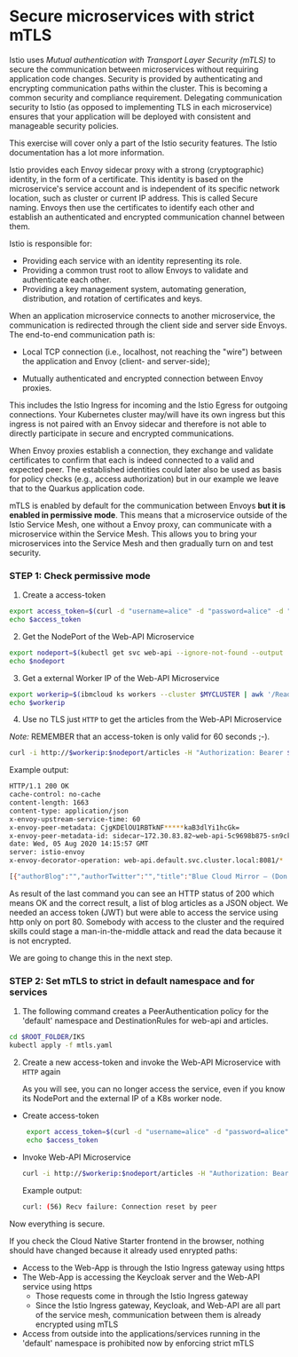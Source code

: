 # Secure microservices with strict mTLS

Istio uses *Mutual authentication with Transport Layer Security (mTLS)* to secure the communication between microservices without requiring application code changes. Security is provided by authenticating and encrypting communication paths within the cluster. This is becoming a common security and compliance requirement. Delegating communication security to Istio (as opposed to implementing TLS in each microservice) ensures that your application will be deployed with consistent and manageable security policies.

This exercise will cover only a part of the Istio security features. The Istio documentation has a lot more information.

Istio provides each Envoy sidecar proxy with a strong (cryptographic) identity, in the form of a certificate. This identity is based on the microservice's service account and is independent of its specific network location, such as cluster or current IP address. This is called Secure naming. Envoys then use the certificates to identify each other and establish an authenticated and encrypted communication channel between them.

Istio is responsible for:

* Providing each service with an identity representing its role.
* Providing a common trust root to allow Envoys to validate and authenticate each other.
* Providing a key management system, automating generation, distribution, and rotation of certificates and keys.

When an application microservice connects to another microservice, the communication is redirected through the client side and server side Envoys. The end-to-end communication path is:

* Local TCP connection (i.e., localhost, not reaching the "wire") between the application and Envoy (client- and server-side);

* Mutually authenticated and encrypted connection between Envoy proxies.

This includes the Istio Ingress for incoming and the Istio Egress for outgoing connections. Your Kubernetes cluster may/will have its own ingress but this ingress is not paired with an Envoy sidecar and therefore is not able to directly participate in secure and encrypted communications.

When Envoy proxies establish a connection, they exchange and validate certificates to confirm that each is indeed connected to a valid and expected peer. The established identities could later also be used as basis for policy checks (e.g., access authorization) but in our example we leave that to the Quarkus application code.

mTLS is enabled by default for the communication between Envoys **but it is enabled in permissive mode**. This means that a microservice outside of the Istio Service Mesh, one without a Envoy proxy, can communicate with a microservice within the Service Mesh. This allows you to bring your microservices into the Service Mesh and then gradually turn on and test security. 

### STEP 1: Check permissive mode

1. Create a access-token 

```sh
export access_token=$(curl -d "username=alice" -d "password=alice" -d "grant_type=password" -d "client_id=frontend" https://$INGRESSURL/auth/realms/quarkus/protocol/openid-connect/token  | sed -n 's|.*"access_token":"\([^"]*\)".*|\1|p')
echo $access_token
```

2. Get the NodePort of the Web-API Microservice

```sh
export nodeport=$(kubectl get svc web-api --ignore-not-found --output 'jsonpath={.spec.ports[*].nodePort}')
echo $nodeport
```

3. Get a external Worker IP of the Web-API Microservice

```sh
export workerip=$(ibmcloud ks workers --cluster $MYCLUSTER | awk '/Ready/ {print $2;exit;}')
echo $workerip
```

4. Use no TLS just `HTTP` to get the articles from the Web-API Microservice

_Note:_ REMEMBER that an access-token is only valid for 60 seconds ;-).

```sh
curl -i http://$workerip:$nodeport/articles -H "Authorization: Bearer $access_token"
```

Example output:

```sh
HTTP/1.1 200 OK
cache-control: no-cache
content-length: 1663
content-type: application/json
x-envoy-upstream-service-time: 60
x-envoy-peer-metadata: CjgKDElOU1RBTkNF*****kaB3dlYi1hcGk=
x-envoy-peer-metadata-id: sidecar~172.30.83.82~web-api-5c9698b875-sn9ck.default~default.svc.cluster.local
date: Wed, 05 Aug 2020 14:15:57 GMT
server: istio-envoy
x-envoy-decorator-operation: web-api.default.svc.cluster.local:8081/*

[{"authorBlog":"","authorTwitter":"","title":"Blue Cloud Mirror — (Don’t) Open The Doors!","url":"https://haralduebele.blog/2019/02/17/blue-cloud-mirror-dont-open-the-doors/"},{"authorBlog":"","authorTwitter":"","title":"Recent Java Updates from IBM","url":"http://heidloff.net/article/recent-java-updates-from-ibm"},******* "title":"Three awesome TensorFlow.js Models for Visual Recognition","url":"http://heidloff.net/article/tensorflowjs-visual-recognition"},{"authorBlog":"","authorTwitter":""]
```
As result of the last command you can see an HTTP status of 200 which means OK and the correct result, a list of blog articles as a JSON object. 
We needed an access token (JWT) but were able to access the service using http only on port 80. Somebody with access to the cluster and the required skills could stage a man-in-the-middle attack and read the data because it is not encrypted.

We are going to change this in the next step.


### STEP 2: Set mTLS to strict in default namespace and for services

1. The following command creates a PeerAuthentication policy for the 'default' namespace and DestinationRules for web-api and articles.

```sh
cd $ROOT_FOLDER/IKS
kubectl apply -f mtls.yaml
```

2. Create a new access-token and invoke the Web-API Microservice with `HTTP` again

   As you will see, you can no longer access the service, even if you know its NodePort and the external IP of a K8s worker node.

* Create access-token

   ```sh
    export access_token=$(curl -d "username=alice" -d "password=alice" -d "grant_type=password" -d "client_id=frontend" https://$INGRESSURL/auth/realms/quarkus/protocol/openid-connect/token  | sed -n 's|.*"access_token":"\([^"]*\)".*|\1|p')
    echo $access_token
   ```

* Invoke Web-API Microservice

   ```sh
   curl -i http://$workerip:$nodeport/articles -H "Authorization: Bearer $access_token"
   ```

   Example output:

   ```sh
   curl: (56) Recv failure: Connection reset by peer
   ```

Now everything is secure. 

If you check the Cloud Native Starter frontend in the browser, nothing should have changed because it already used enrypted paths:
* Access to the Web-App is through the Istio Ingress gateway using https
* The Web-App is accessing the Keycloak server and the Web-API service using https
   * Those requests come in through the Istio Ingress gateway
   * Since the Istio Ingress gateway, Keycloak, and Web-API are all part of the service mesh, communication between them is already encrypted using mTLS
* Access from outside into the applications/services running in the 'default' namespace is prohibited now by enforcing strict mTLS   